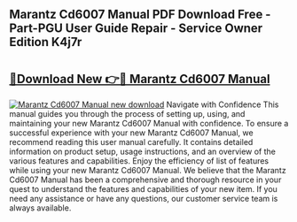 ## Marantz Cd6007 Manual PDF Download Free - Part-PGU User Guide Repair - Service Owner Edition K4j7r

# <h2><a href="http://bc98126.oget.top/?id=Marantz+Cd6007+Manual">🔗Download New 👉🔴 Marantz Cd6007 Manual</a></h2>

[![Marantz Cd6007 Manual new download](https://i.imgur.com/5g1atiW.png)](http://bc98126.oget.top/?id=Marantz+Cd6007+Manual)
Navigate with Confidence This manual guides you through the process of setting up, using, and maintaining your new Marantz Cd6007 Manual with confidence. To ensure a successful experience with your new Marantz Cd6007 Manual, we recommend reading this user manual carefully. It contains detailed information on product setup, usage instructions, and an overview of the various features and capabilities. Enjoy the efficiency of list of features while using your new Marantz Cd6007 Manual. We believe that the Marantz Cd6007 Manual has been a comprehensive and thorough resource in your quest to understand the features and capabilities of your new item. If you need any assistance or have any questions, our customer service team is always available.
